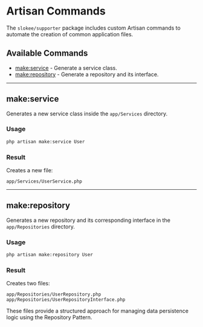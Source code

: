 # Artisan Commands

The `slokee/supporter` package includes custom Artisan commands to automate the creation of common application files.

## Available Commands

- [make:service](#makeservice) - Generate a service class.
- [make:repository](#makerepository) - Generate a repository and its interface.

---

## make:service

Generates a new service class inside the `app/Services` directory.

### Usage

```sh
php artisan make:service User
```

### Result

Creates a new file:

```
app/Services/UserService.php
```

---

## make:repository

Generates a new repository and its corresponding interface in the `app/Repositories` directory.

### Usage

```sh
php artisan make:repository User
```

### Result

Creates two files:

```
app/Repositories/UserRepository.php
app/Repositories/UserRepositoryInterface.php
```

These files provide a structured approach for managing data persistence logic using the Repository Pattern.

